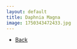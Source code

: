 ```yaml
---
layout: default
title: Daphnia Magna
image: 1750343472433.jpg
---
```

<ul><li><a href="../">Back</a></li></ul>
